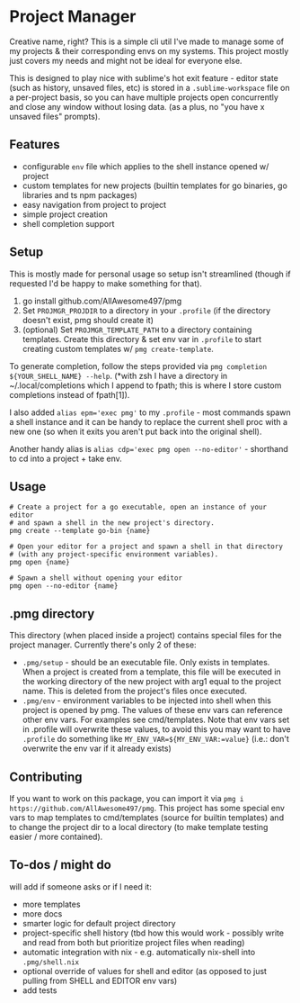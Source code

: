 # Project Manager

Creative name, right?  This is a simple cli util I've made to manage some of my projects &
their corresponding envs on my systems.  This project mostly just covers my needs and might
not be ideal for everyone else.

This is designed to play nice with sublime's hot exit feature - editor state (such as history,
unsaved files, etc) is stored in a `.sublime-workspace` file on a per-project basis, so you can
have multiple projects open concurrently and close any window without losing data. (as a plus,
no "you have x unsaved files" prompts).

## Features

- configurable `env` file which applies to the shell instance opened w/ project
- custom templates for new projects (builtin templates for go binaries, go libraries and ts npm packages)
- easy navigation from project to project
- simple project creation
- shell completion support

## Setup

This is mostly made for personal usage so setup isn't streamlined (though if requested I'd be happy to make
something for that).  

1. go install github.com/AllAwesome497/pmg
2. Set `PROJMGR_PROJDIR` to a directory in your `.profile` (if the directory doesn't exist, pmg should create it)
3. (optional) Set `PROJMGR_TEMPLATE_PATH` to a directory containing templates. Create this directory & set env var
   in `.profile` to start creating custom templates w/ `pmg create-template`.

To generate completion, follow the steps provided via `pmg completion ${YOUR_SHELL_NAME} --help`. (\*with zsh I have
a directory in ~/.local/completions which I append to fpath; this is where I store custom completions instead of fpath[1]).

I also added `alias epm='exec pmg'` to my `.profile` - most commands spawn a shell instance and it can be handy to replace the
current shell proc with a new one (so when it exits you aren't put back into the original shell).

Another handy alias is `alias cdp='exec pmg open --no-editor'` - shorthand to cd into a project + take env.

## Usage

```
# Create a project for a go executable, open an instance of your editor
# and spawn a shell in the new project's directory.
pmg create --template go-bin {name}

# Open your editor for a project and spawn a shell in that directory
# (with any project-specific environment variables).
pmg open {name}

# Spawn a shell without opening your editor
pmg open --no-editor {name}
```

## .pmg directory

This directory (when placed inside a project) contains special files for the project manager. Currently there's only 2
of these:
- `.pmg/setup` - should be an executable file.  Only exists in templates.  When a project is created from a template,
  this file will be executed in the working directory of the new project with arg1 equal to the project name.  This 
  is deleted from the project's files once executed.
- `.pmg/env` - environment variables to be injected into shell when this project is opened by pmg.  The values of
  these env vars can reference other env vars.  For examples see cmd/templates.  Note that env vars set in .profile
  will overwrite these values, to avoid this you may want to have `.profile` do something like `MY_ENV_VAR=${MY_ENV_VAR:=value}`
  (i.e.: don't overwrite the env var if it already exists)

## Contributing

If you want to work on this package, you can import it via `pmg i https://github.com/AllAwesome497/pmg`.  This project
has some special env vars to map templates to cmd/templates (source for builtin templates) and to change the project dir
to a local directory (to make template testing easier / more contained).

## To-dos / might do

will add if someone asks or if I need it:

- more templates
- more docs 
- smarter logic for default project directory 
- project-specific shell history (tbd how this would work - possibly write and read 
  from both but prioritize project files when reading)
- automatic integration with nix - e.g. automatically nix-shell into `.pmg/shell.nix`
- optional override of values for shell and editor (as opposed to just pulling from SHELL and EDITOR env vars)
- add tests
